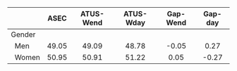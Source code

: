 
|                      |         ASEC |    ATUS-Wend |    ATUS-Wday |     Gap-Wend |      Gap-day |
| -------------------- | :----------: | :----------: | :----------: | :----------: | :----------: |
| Gender               |              |              |              |              |              |
| &nbsp;&nbsp;Men      |        49.05 |        49.09 |        48.78 |        -0.05 |         0.27 |
| &nbsp;&nbsp;Women    |        50.95 |        50.91 |        51.22 |         0.05 |        -0.27 |

